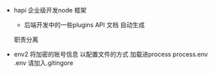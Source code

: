 - hapi 企业级开发node 框架
    - 后端开发中的一些plugins
    API 文档 自动生成

    职责分离
- env2 将加密的账号信息 以配置文件的方式 加载进process
process.env
    .env 请加入.gitingore
